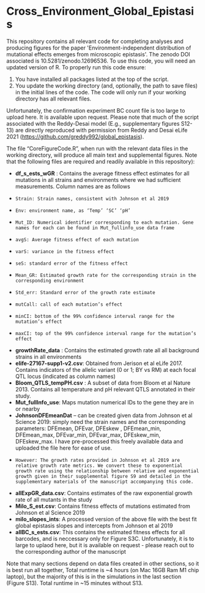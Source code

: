 # Cross_Environment_Global_Epistasis
This repository contains all relevant code for completing analyses and producing figures for the paper 'Environment-independent distribution of mutational effects emerges from microscopic epistasis'. The zenodo DOI associated is 10.5281/zenodo.12696536. To use this code, you will need an updated version of R.  To properly run this code ensure:
1. You have installed all packages listed at the top of the script.
2. You update the working directory (and, optionally, the path to save files) in the initial lines of the code. The code will only run if your working directory has all relevant files.

Unfortunately, the confirmation experiment BC count file is too large to upload here. It is available upon request. Please note that much of the script associated with the Reddy-Desai model (E.g., supplementary figures S12-13) are directly reproduced with permission from Reddy and Desai eLife 2021 (https://github.com/greddy992/global_epistasis). 

The file “CoreFigureCode.R”, when run with the relevant data files in the working directory, will produce all main text and supplemental figures. Note that the following files are required and readily available in this repository):
-	**df_s_ests_wGR** : Contains the average fitness effect estimates for all mutations in all strains and environments where we had sufficient measurements. Column names are as follows
-	  Strain: Strain names, consistent with Johnson et al 2019
-	  Env: environment name, as ‘Temp’ ‘SC’ ‘pH’
-	  Mut_ID: Numerical identifier corresponding to each mutation. Gene names for each can be found in Mut_fullinfo_use data frame
-	  avgS: Average fitness effect of each mutation
-	  varS: variance in the fitness effect
-	  seS: standard error of the fitness effect
-	  Mean_GR: Estimated growth rate for the corresponding strain in the corresponding environment
-	  Std_err: Standard error of the growth rate estimate
-	  mutCall: call of each mutation’s effect
-	  minCI: bottom of the 99% confidence interval range for the mutation’s effect
-	  maxCI: top of the 99% confidence interval range for the mutation’s effect
-	**growthRate_data** : Contains the estimated growth rate all all background strains in all environments
-	**elife-27167-supp1-v2.csv**: Obtained from Jerison et al eLife 2017. Contains indicators of the allelic variant (0 or 1; BY vs RM) at each focal QTL locus (indicated as column names)
-	**Bloom_QTLS_tempPH.csv** : A subset of data from Bloom et al Nature 2013. Contains all temperature and pH relevant QTLS annotated in their study.
-	**Mut_fullInfo_use**: Maps mutation numerical IDs to the gene they are in or nearby
-	**JohnsonDFEmeanDat** – can be created given data from Johnson et al Science 2019: simply need the strain names and the corresponding parameters: DFEmean, DFEvar, DFEskew , DFEmean_min, DFEmean_max, DFEvar_min, DFEvar_max, DFEskew_min, DFEskew_max. I have pre-processed this freely available data and uploaded the file here for ease of use.
-	  However: The growth rates provided in Johnson et al 2019 are relative growth rate metrics. We convert these to exponential growth rate using the relationship between relative and exponential growth given in their supplemental figure S9 and detailed in the supplementary materials of the manuscript accompanying this code.
-	**allExpGR_data.csv**: Contains estimates of the raw exponential growth rate of all mutants in the study
-	**Milo_S_est.csv**: Contains fitness effects of mutations estimated from Johnson et al Science 2019
-	**milo_slopes_ints**: A processed version of the above file with the best fit global epistasis slopes and intercepts from Johnson et al 2019
-	**allBC_s_ests.csv**: This contains the estimated fitness effects for all barcodes, and is neccessary only for Figure S3C. Unfortunately, it is to large to uplaod here, but it is available on request - please reach out to the corresponding author of the manuscript


Note that many sections depend on data files created in other sections, so it is best run all together, Total runtime is ~4 hours (on Mac 16GB Ram M1 chip laptop), but the majority of this is in the simulations in the last section (Figure S13). Total runtime in ~15 minutes without S13. 
